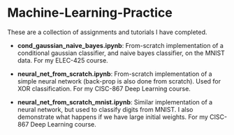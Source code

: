 # Machine-Learning-Practice
These are a collection of assignments and tutorials I have completed. <br/>

* **cond_gaussian_naive_bayes.ipynb**: From-scratch implementation of a conditional gaussian classifier, and naive bayes classifier, on the MNIST data. For my ELEC-425 course.

* **neural_net_from_scratch.ipynb**: From-scratch implementation of a simple neural network (back-prop is also done from scratch). Used for XOR classification. For my CISC-867 Deep Learning course.

* **neural_net_from_scratch_mnist.ipynb**: Similar implementation of a neural network, but used to classify digits from MNIST. I also demonstrate what happens if we have large initial weights. For my CISC-867 Deep Learning course.
